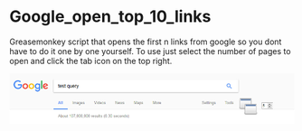 # Google_open_top_10_links
Greasemonkey script that opens the first n links from google so you dont have to do it one by one yourself.
To use just select the number of pages to open and click the tab icon on the top right.  

![Demo Img]( 	demo.png?raw=true "Demo Img")  
